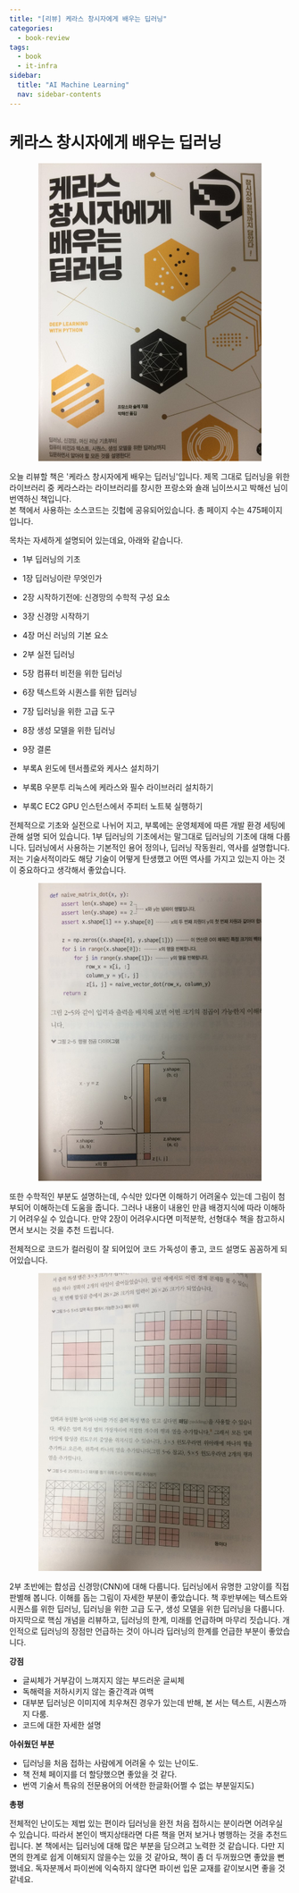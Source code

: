 ```yaml
---
title: "[리뷰] 케라스 창시자에게 배우는 딥러닝"
categories:
  - book-review
tags:
  - book
  - it-infra
sidebar:
  title: "AI Machine Learning"
  nav: sidebar-contents
---
```


# 케라스 창시자에게 배우는 딥러닝

<center><img src="/assets/images/book_review/keras_dl_01.jpeg" width="400" height="533"></center>

오늘 리뷰할 책은 '케라스 창시자에게 배우는 딥러닝'입니다. 
제목 그대로 딥러닝을 위한 라이브러리 중 케라스라는 라이브러리를 창시한 프랑소와 숄래 님이쓰시고 박해선 님이 번역하신 책입니다.  
본 책에서 사용하는 소스코드는 깃헙에 공유되어있습니다. 총 페이지 수는 475페이지 입니다. 

목차는 자세하게 설명되어 있는데요, 아래와 같습니다. 

* 1부 딥러닝의 기초
* 1장 딥러닝이란 무엇인가
* 2장 시작하기전에: 신경망의 수학적 구성 요소
* 3장 신경망 시작하기
* 4장 머신 러닝의 기본 요소

* 2부 실전 딥러닝
* 5장 컴퓨터 비전을 위한 딥러닝
* 6장 텍스트와 시퀀스를 위한 딥러닝
* 7장 딥러닝을 위한 고급 도구
* 8장 생성 모델을 위한 딥러닝
* 9장 결론

* 부록A 윈도에 텐서플로와 케사스 설치하기 
* 부록B 우분투 리눅스에 케라스와 필수 라이브러리 설치하기
* 부록C EC2 GPU 인스턴스에서 주피터 노트북 실행하기

전체적으로 기초와 실전으로 나뉘어 지고, 부록에는 운영체제에 따른 개발 환경 세팅에 관해 설명 되어 있습니다. 
1부 딥러닝의 기초에서는 말그대로 딥러닝의 기초에 대해 다룹니다. 
딥러닝에서 사용하는 기본적인 용어 정의나, 딥러닝 작동원리, 역사를 설명합니다. 
저는 기술서적이라도 해당 기술이 어떻게 탄생했고 어떤 역사를 가지고 있는지 아는 것이 중요하다고 생각해서 좋았습니다. 

<center><img src="/assets/images/book_review/keras_dl_02.jpeg" width="400" height="533"></center>

또한 수학적인 부분도 설명하는데, 수식만 있다면 이해하기 어려울수 있는데 그림이 첨부되어 이해하는데 도움을 줍니다. 
그러나 내용이 내용인 만큼 배경지식에 따라 이해하기 어려우실 수 있습니다. 
만약 2장이 어려우시다면 미적분학, 선형대수 책을 참고하시면서 보시는 것을 추천 드립니다. 

전체적으로 코드가 컬러링이 잘 되어있어 코드 가독성이 좋고, 코드 설명도 꼼꼼하게 되어있습니다. 

<center><img src="/assets/images/book_review/keras_dl_03.jpeg" width="400" height="533"></center>

2부 초반에는 합성곱 신경망(CNN)에 대해 다룹니다. 
딥러닝에서 유명한 고양이를 직접 판별해 봅니다. 이해를 돕는 그림이 자세한 부분이 좋았습니다. 
책 후반부에는 텍스트와 시퀀스를 위한 딥러닝, 딥러닝을 위한 고급 도구, 생성 모델을 위한 딥러닝을 다룹니다. 
마지막으로 핵심 개념을 리뷰하고, 딥러닝의 한계, 미래를 언급하며 마무리 짓습니다. 
개인적으로 딥러닝의 장점만 언급하는 것이 아니라 딥러닝의 한계를 언급한 부분이 좋았습니다. 

**강점**

* 글씨체가 거부감이 느껴지지 않는 부드러운 글씨체
* 독해력을 저하시키지 않는 줄간격과 여백 
* 대부분 딥러닝은 이미지에 치우쳐진 경우가 있는데 반해, 본 서는 텍스트, 시퀀스까지 다룸. 
* 코드에 대한 자세한 설명

**아쉬웠던 부분**

* 딥러닝을 처음 접하는 사람에게 어려울 수 있는 난이도. 
* 책 전체 페이지를 더 할당했으면 좋았을 것 같다.
* 번역 기술서 특유의 전문용어의 어색한 한글화(어쩔 수 없는 부분일지도)


**총평**

전체적인 난이도는 제법 있는 편이라 딥러닝을 완전 처음 접하시는 분이라면 어려우실 수 있습니다. 
따라서 본인이 백지상태라면 다른 책을 먼저 보거나 병행하는 것을 추천드립니다. 
본 책에서는 딥러닝에 대해 많은 부분을 담으려고 노력한 것 같습니다. 
다만 지면의 한계로 쉽게 이해되지 않을수는 있을 것 같아요, 책이 좀 더 두꺼웠으면 좋았을 뻔했네요. 
독자분께서 파이썬에 익숙하지 않다면 파이썬 입문 교재를 같이보시면 좋을 것 같네요. 

